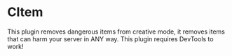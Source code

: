 # CItem
This plugin removes dangerous items from creative mode, it removes items that can harm your server in ANY way. This plugin requires
DevTools to work!
